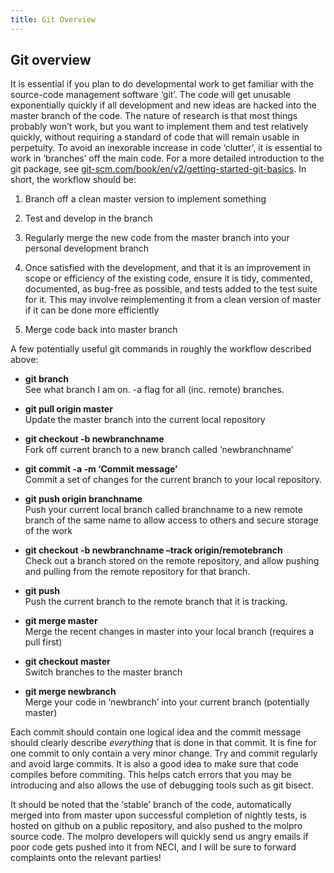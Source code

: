 ```yaml
---
title: Git Overview
---
```

## Git overview

It is essential if you plan to do developmental work to get familiar
with the source-code management software ‘git’. The code will get
unusable exponentially quickly if all development and new ideas are
hacked into the master branch of the code. The nature of research is
that most things probably won’t work, but you want to implement them and
test relatively quickly, without requiring a standard of code that will
remain usable in perpetuity. To avoid an inexorable increase in code
‘clutter’, it is essential to work in ‘branches’ off the main code. For
a more detailed introduction to the git package, see
[git-scm.com/book/en/v2/getting-started-git-basics](git-scm.com/book/en/v2/getting-started-git-basics).
In short, the workflow should be:

1.  Branch off a clean master version to implement something

2.  Test and develop in the branch

3.  Regularly merge the new code from the master branch into your
    personal development branch

4.  Once satisfied with the development, and that it is an improvement
    in scope or efficiency of the existing code, ensure it is tidy,
    commented, documented, as bug-free as possible, and tests added to
    the test suite for it. This may involve reimplementing it from a
    clean version of master if it can be done more efficiently

5.  Merge code back into master branch

A few potentially useful git commands in roughly the workflow described
above:

-   **git branch**<br>
    See what branch I am on. -a flag for all (inc. remote) branches.

-   **git pull origin master**<br>
    Update the master branch into the current local repository

-   **git checkout -b newbranchname**<br>
    Fork off current branch to a new branch called ‘newbranchname’

-   **git commit -a -m ‘Commit message’**<br>
    Commit a set of changes for the current branch to your local
    repository.

-   **git push origin branchname**<br>
    Push your current local branch called branchname to a new remote
    branch of the same name to allow access to others and secure storage
    of the work

-   **git checkout -b newbranchname –track origin/remotebranch**<br>
    Check out a branch stored on the remote repository, and allow
    pushing and pulling from the remote repository for that branch.

-   **git push**<br>
    Push the current branch to the remote branch that it is tracking.

-   **git merge master**<br>
    Merge the recent changes in master into your local branch (requires
    a pull first)

-   **git checkout master**<br>
    Switch branches to the master branch

-   **git merge newbranch**<br>
    Merge your code in ‘newbranch’ into your current branch (potentially
    master)

Each commit should contain one logical idea and the commit message
should clearly describe *everything* that is done in that commit. It is
fine for one commit to only contain a very minor change. Try and commit
regularly and avoid large commits. It is also a good idea to make sure
that code compiles before commiting. This helps catch errors that you
may be introducing and also allows the use of debugging tools such as
git bisect.

It should be noted that the ‘stable’ branch of the code, automatically
merged into from master upon successful completion of nightly tests, is
hosted on github on a public repository, and also pushed to the molpro
source code. The molpro developers will quickly send us angry emails if
poor code gets pushed into it from NECI, and I will be sure to forward
complaints onto the relevant parties!
